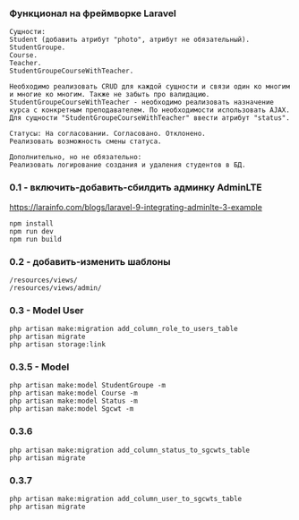 ### Функционал на фреймворке Laravel
```
Сущности:
Student (добавить атрибут "photo", атрибут не обязательный).
StudentGroupe.
Course.
Teacher.
StudentGroupeCourseWithTeacher.

Необходимо реализовать CRUD для каждой сущности и связи один ко многим и многие ко многим. Также не забыть про валидацию.
StudentGroupeCourseWithTeacher - необходимо реализовать назначение курса с конкретным преподавателем. По необходимости использовать AJAX.
Для сущности "StudentGroupeCourseWithTeacher" ввести атрибут "status".
 
Статусы: На согласовании. Согласовано. Отклонено.
Реализовать возможность смены статуса.

Дополнительно, но не обязательно:
Реализовать логирование создания и удаления студентов в БД.
```

### 0.1 - включить-добавить-сбилдить админку AdminLTE
https://larainfo.com/blogs/laravel-9-integrating-adminlte-3-example
```
npm install 
npm run dev
npm run build
```

### 0.2 - добавить-изменить шаблоны
```
/resources/views/
/resources/views/admin/
```

### 0.3 - Model User
```
php artisan make:migration add_column_role_to_users_table
php artisan migrate
php artisan storage:link
```
### 0.3.5 - Model
```
php artisan make:model StudentGroupe -m
php artisan make:model Course -m
php artisan make:model Status -m
php artisan make:model Sgcwt -m
```

### 0.3.6
```
php artisan make:migration add_column_status_to_sgcwts_table
php artisan migrate
```

### 0.3.7
```
php artisan make:migration add_column_user_to_sgcwts_table
php artisan migrate
```
